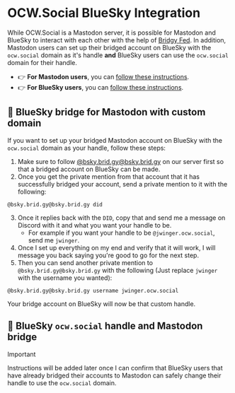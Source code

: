 # OCW.Social BlueSky Integration

While OCW.Social is a Mastodon server, it is possible for Mastodon and BlueSky to interact with each other with the help of [Bridgy Fed](https://fed.brid.gy). In addition, Mastodon users can set up their bridged account on BlueSky with the `ocw.social` domain as it's handle **and** BlueSky users can use the `ocw.social` domain for their handle.

* 👉 **For Mastodon users**, you can [follow these instructions](#-bluesky-bridge-for-mastodon-with-custom-domain).
* 👉 **For BlueSky users**, you can [follow these instructions](#-bluesky-ocwsocial-handle-and-mastodon-bridge).

## 🦣 BlueSky bridge for Mastodon with custom domain

If you want to set up your bridged Mastodon account on BlueSky with the `ocw.social` domain as your handle, follow these steps:

1. Make sure to follow [@bsky.brid.gy@bsky.brid.gy](https://ocw.social/@bsky.brid.gy@bsky.brid.gy) on our server first so that a bridged account on BlueSky can be made.
2. Once you get the private mention from that account that it has successfully bridged your account, send a private mention to it with the following:

```text
@bsky.brid.gy@bsky.brid.gy did
```

3. Once it replies back with the `DID`, copy that and send me a message on Discord with it and what you want your handle to be.
   * For example if you want your handle to be `@jwinger.ocw.social`, send me `jwinger`.
4. Once I set up everything on my end and verify that it will work, I will message you back saying you're good to go for the next step.
5. Then you can send another private mention to `@bsky.brid.gy@bsky.brid.gy` with the following (Just replace `jwinger` with the username you wanted):

```text
@bsky.brid.gy@bsky.brid.gy username jwinger.ocw.social
```

Your bridge account on BlueSky will now be that custom handle.

## 🦋 BlueSky `ocw.social` handle and Mastodon bridge

> [!IMPORTANT]
> Instructions will be added later once I can confirm that BlueSky users that have already bridged their accounts to Mastodon can safely change their handle to use the `ocw.social` domain.
